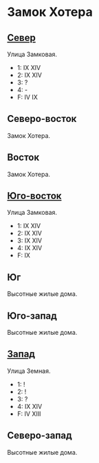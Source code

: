 # Замок Хотера

## [Север](./570120.md)

Улица Замковая.

* 1:    IX  XIV
* 2:    IX  XIV
* 3:    ?
* 4:    -
* F:    IV  IX

## Северо-восток

Замок Хотера.

## Восток

Замок Хотера.

## [Юго-восток](./575135.md)

Улица Замковая.

* 1:    IX  XIV
* 2:    IX  XIV
* 3:    IX  XIV
* 4:    IX  XIV
* F:    IX

## Юг

Высотные жилые дома.

## Юго-запад

Высотные жилые дома.

## [Запад](./540130.md)

Улица Земная.

* 1:    !
* 2:    !
* 3:    ?
* 4:    IX  XIV
* F:    IV  XIII

## Северо-запад

Высотные жилые дома.
